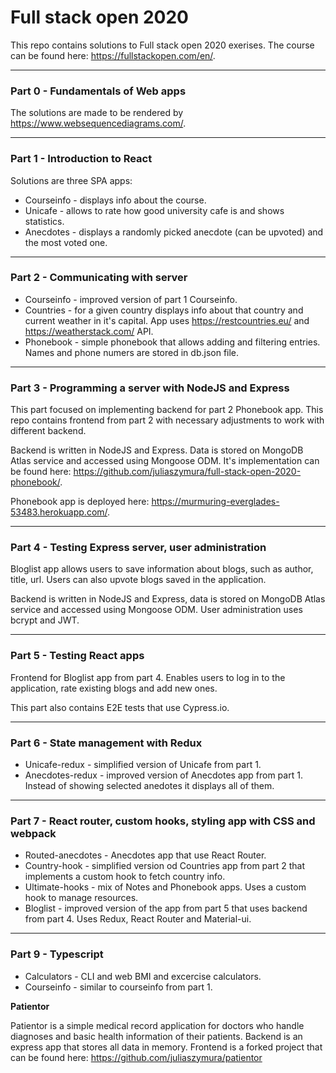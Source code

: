# Full stack open 2020

This repo contains solutions to Full stack open 2020 exerises. The course can be found here: https://fullstackopen.com/en/.

---

### Part 0 - Fundamentals of Web apps

The solutions are made to be rendered by https://www.websequencediagrams.com/.

---

### Part 1 - Introduction to React

Solutions are three SPA apps:

- Courseinfo - displays info about the course.
- Unicafe - allows to rate how good university cafe is and shows statistics.
- Anecdotes - displays a randomly picked anecdote (can be upvoted) and the most voted one.

---

### Part 2 - Communicating with server

- Courseinfo - improved version of part 1 Courseinfo.
- Countries - for a given country displays info about that country and current weather in it's capital. App uses https://restcountries.eu/ and https://weatherstack.com/ API.
- Phonebook - simple phonebook that allows adding and filtering entries. Names and phone numers are stored in db.json file.

---

### Part 3 - Programming a server with NodeJS and Express

This part focused on implementing backend for part 2 Phonebook app. This repo contains frontend from part 2 with necessary adjustments to work with different backend.

Backend is written in NodeJS and Express. Data is stored on MongoDB Atlas service and accessed using Mongoose ODM. It's implementation can be found here: https://github.com/juliaszymura/full-stack-open-2020-phonebook/.

Phonebook app is deployed here: https://murmuring-everglades-53483.herokuapp.com/.

---

### Part 4 - Testing Express server, user administration

Bloglist app allows users to save information about blogs, such as author, title, url. Users can also upvote blogs saved in the application.

Backend is written in NodeJS and Express, data is stored on MongoDB Atlas service and accessed using Mongoose ODM. User administration uses bcrypt and JWT.

---

### Part 5 - Testing React apps

Frontend for Bloglist app from part 4. Enables users to log in to the application, rate existing blogs and add new ones.

This part also contains E2E tests that use Cypress.io.

---

### Part 6 - State management with Redux

- Unicafe-redux - simplified version of Unicafe from part 1.
- Anecdotes-redux - improved version of Anecdotes app from part 1. Instead of showing selected anedotes it displays all of them.

---

### Part 7 - React router, custom hooks, styling app with CSS and webpack

- Routed-anecdotes - Anecdotes app that use React Router.
- Country-hook - simplified version od Countries app from part 2 that implements a custom hook to fetch country info.
- Ultimate-hooks - mix of Notes and Phonebook apps. Uses a custom hook to manage resources.
- Bloglist - improved version of the app from part 5 that uses backend from part 4. Uses Redux, React Router and Material-ui.

---

### Part 9 - Typescript

- Calculators - CLI and web BMI and excercise calculators.
- Courseinfo - similar to courseinfo from part 1.

**Patientor**

Patientor is a simple medical record application for doctors who handle diagnoses and basic health information of their patients. Backend is an express app that stores all data in memory. Frontend is a forked project that can be found here: https://github.com/juliaszymura/patientor
